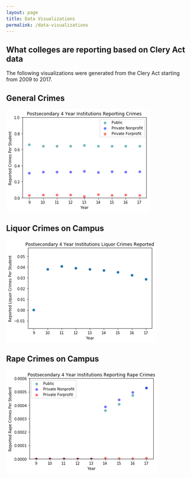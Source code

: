 ```yaml
---
layout: page
title: Data Visualizations
permalink: /data-visualizations
---
```


## What colleges are reporting based on Clery Act data

The following visualizations were generated from the Clery Act starting from 2009 to 2017.

## General Crimes

![General Crimes](/images/General_Crimes.png)

## Liquor Crimes on Campus

![Liquor Crimes](/images/Liquor_Crimes.png)

## Rape Crimes on Campus

![Rape Crimes](/images/Rape_Crimes.png)
